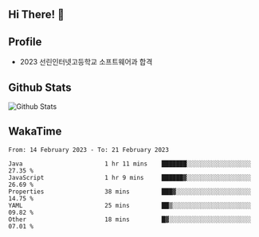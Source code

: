 ## Hi There! 👋

## Profile

-   2023 선린인터넷고등학교 소프트웨어과 합격

## Github Stats

![Github Stats](https://github-readme-stats.vercel.app/api/top-langs/?username=NY0510&theme=tokyonight&hide_border=true&layout=compact)

## WakaTime

<!--START_SECTION:waka-->

```text
From: 14 February 2023 - To: 21 February 2023

Java                       1 hr 11 mins    ███████░░░░░░░░░░░░░░░░░░   27.35 %
JavaScript                 1 hr 9 mins     ██████▓░░░░░░░░░░░░░░░░░░   26.69 %
Properties                 38 mins         ███▓░░░░░░░░░░░░░░░░░░░░░   14.75 %
YAML                       25 mins         ██▒░░░░░░░░░░░░░░░░░░░░░░   09.82 %
Other                      18 mins         █▓░░░░░░░░░░░░░░░░░░░░░░░   07.01 %
```

<!--END_SECTION:waka-->
